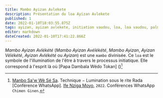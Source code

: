 ```yaml
---
title: Mambo Ayizan Avlekete
description: Présentation du loa Ayizan Avlekete
published: 1
date: 2022-01-10T18:03:55.875Z
tags: ayizan, ayizan avlekete, initiation vaudou, loa, loa vaudou, palme, mambo, mambo ayizan, mambo ayizan avlekete
editor: markdown
dateCreated: 2022-01-10T17:41:22.866Z
---
```


*Mambo Ayizan Avlékété* (*Mambo Ayizan Avélékété*, *Mambo Ayizan*, *Ayizan Vélékété*, *Ayizan Avlékété* ou *Ayizan*) est une `mambo` divinisée. Ce `loa` est le symbole de l'illumination de l'être à travers le processus initiatique. Elle correspond à l'esprit là où [Papa Dambala Wédo Tokan] ()[^1]

[^1]:  [Manbo Sa'w Wè Sé Sa](https://www.facebook.com/rosmywaystv). Technique − Lumination sous le rite Rada [Conférence WhatsApp]. [Ife Nziga Moyo](https://www.facebook.com/IF%C3%89-Nzinga-Moyo-102447998373899/), `2022`. Conférences WhatsApp `Chimen Ginen`.